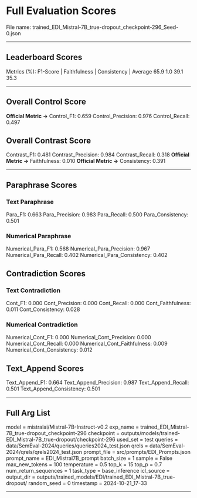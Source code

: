 # Full Evaluation Scores

File name: trained_EDI_Mistral-7B_true-dropout_checkpoint-296_Seed-0.json


---

## Leaderboard Scores

Metrics (%): F1-Score | Faithfulness | Consistency | Average
                65.9        1.0          39.1        35.3

---

## Overall Control Score

**Official Metric ->** Control_F1: 0.659
Control_Precision: 0.976
Control_Recall: 0.497

## Overall Contrast Score

Contrast_F1: 0.481
Contrast_Precision: 0.984
Contrast_Recall: 0.318
**Official Metric ->** Faithfulness: 0.010
**Official Metric ->** Consistency: 0.391

---


## Paraphrase Scores


### Text Paraphrase

Para_F1: 0.663
Para_Precision: 0.983
Para_Recall: 0.500
Para_Consistency: 0.501


### Numerical Paraphrase

Numerical_Para_F1: 0.568
Numerical_Para_Precision: 0.967
Numerical_Para_Recall: 0.402
Numerical_Para_Consistency: 0.402


## Contradiction Scores


### Text Contradiction

Cont_F1: 0.000
Cont_Precision: 0.000
Cont_Recall: 0.000
Cont_Faithfulness: 0.011
Cont_Consistency: 0.028


### Numerical Contradiction

Numerical_Cont_F1: 0.000
Numerical_Cont_Precision: 0.000
Numerical_Cont_Recall: 0.000
Numerical_Cont_Faithfulness: 0.009
Numerical_Cont_Consistency: 0.012


## Text_Append Scores

Text_Append_F1: 0.664
Text_Append_Precision: 0.987
Text_Append_Recall: 0.501
Text_Append_Consistency: 0.501

---

## Full Arg List

model = mistralai/Mistral-7B-Instruct-v0.2
exp_name = trained_EDI_Mistral-7B_true-dropout_checkpoint-296
checkpoint = outputs/models/trained-EDI_Mistral-7B_true-dropout/checkpoint-296
used_set = test
queries = data/SemEval-2024/queries/queries2024_test.json
qrels = data/SemEval-2024/qrels/qrels2024_test.json
prompt_file = src/prompts/EDI_Prompts.json
prompt_name = EDI_Mistral7B_prompt
batch_size = 1
sample = False
max_new_tokens = 100
temperature = 0.5
top_k = 15
top_p = 0.7
num_return_sequences = 1
task_type = base_inference
icl_source = 
output_dir = outputs/trained_models/EDI/trained_EDI_Mistral-7B_true-dropout/
random_seed = 0
timestamp = 2024-10-21_17-33

---

